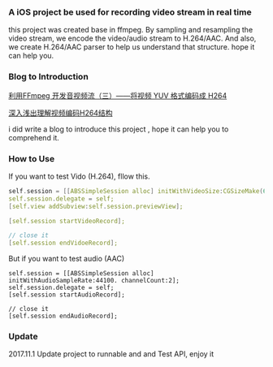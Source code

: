 ### A iOS project be used for recording video stream in real time

this project was created base in ffmpeg. By sampling and resampling the video stream, we encode the video/audio stream to H.264/AAC.
And also, we create H.264/AAC parser to help us understand that structure.
hope it can help you.

### Blog to Introduction

[利用FFmpeg 开发音视频流（三）——将视频 YUV 格式编码成 H264](http://simplecodesky.com/2016/08/18/%E5%88%A9%E7%94%A8FFmpeg-%E5%BC%80%E5%8F%91%E9%9F%B3%E8%A7%86%E9%A2%91%E6%B5%81-3/)

[深入浅出理解视频编码H264结构](http://simplecodesky.com/2016/11/15/%E6%B7%B1%E5%85%A5%E6%B5%85%E5%87%BA%E7%90%86%E8%A7%A3%E8%A7%86%E9%A2%91%E7%BC%96%E7%A0%81H264%E7%BB%93%E6%9E%84/)

i did write a blog to introduce this project , hope it can help you to comprehend it.

### How to Use
If you want to test Vido (H.264), fllow this.
```cpp
self.session = [[ABSSimpleSession alloc] initWithVideoSize:CGSizeMake(640, 480) fps:30 bitrate:1000000 useInterfaceOrientation:true cameraState:ABSCameraStateFront previewFrame:self.view.bounds];
self.session.delegate = self;
[self.view addSubview:self.session.previewView];

[self.session startVideoRecord];

// close it 
[self.session endVidoeRecord];
```

But if you want to test audio (AAC)
```
self.session = [[ABSSimpleSession alloc] initWithAudioSampleRate:44100. channelCount:2];
self.session.delegate = self;
[self.session startAudioRecord];

// close it 
[self.session endAudioRecord];
```

### Update
2017.11.1 Update project to runnable and and Test API, enjoy it
